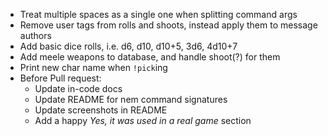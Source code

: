 + Treat multiple spaces as a single one when splitting command args
+ Remove user tags from rolls and shoots, instead apply them to message authors
+ Add basic dice rolls, i.e. d6, d10, d10+5, 3d6, 4d10+7
+ Add meele weapons to database, and handle shoot(?) for them
+ Print new char name when `!pick`ing
+ Before Pull request:
  * Update in-code docs
  * Update README for nem command signatures
  * Update screenshots in README
  * Add a happy _Yes, it was used in a real game_ section
